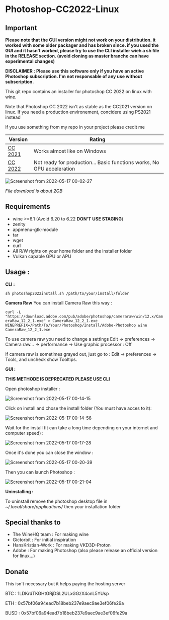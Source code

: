 # Photoshop-CC2022-Linux

## Important

**Please note that the GUI version might not work on your distribution. it worked with some older packager and has broken since. if you used the GUI and it hasn't worked, please try to use the CLI installer wieh a sh file in the RELEASE section. (avoid cloning as master branche can have experimental changes)**

**DISCLAIMER :**
**Please use this software only if you have an active Photoshop subscription. I'm not responsable of any use without subscription.**

This git repo contains an installer for photoshop CC 2022 on linux with wine.

Note that Photoshop CC 2022 isn't as stable as the CC2021 version on linux. If you need a production environement, concidere using PS2021 instead

If you use something from my repo in your project please credit me

| Version  | Rating |
| ------------- | ------------- |
| [CC 2021](https://github.com/MiMillieuh/Photoshop-CC2022-Linux/releases/tag/2.1.1)  | Works almost like on Windows  |
| [CC 2022](https://github.com/MiMillieuh/Photoshop-CC2022-Linux/releases/tag/2.1.1)  | Not ready for production... Basic functions works, No GPU acceleration  |

![Screenshot from 2022-05-17 00-02-27](https://user-images.githubusercontent.com/52078885/168690419-274020b0-c993-4b86-a58f-f0f07237aa4f.png)

*File download is about 2GB*

## Requirements
- wine >=6.1 (Avoid 6.20 to 6.22 **DON'T USE STAGING**)
- zenity
- appmenu-gtk-module
- tar
- wget
- curl
- All R/W rights on your home folder and the installer folder
- Vulkan capable GPU or APU


## Usage : 

**CLI :**

`sh photoshop2022install.sh /path/to/your/install/folder`

**Camera Raw**
You can install Camera Raw this way :

`curl -L "https://download.adobe.com/pub/adobe/photoshop/cameraraw/win/12.x/CameraRaw_12_2_1.exe" > CameraRaw_12_2_1.exe`
`WINEPREFIX=/Path/To/Your/Photoshop/Install/Adobe-Photoshop wine CameraRaw_12_2_1.exe`

To use camera raw you need to change a settings
Edit -> preferences -> Camera raw... -> performance -> Use graphic processor : Off

If camera raw is sometimes grayed out, just go to : Edit -> preferences -> Tools, and uncheck show Tooltips.



**GUI :**

**THIS METHODE IS DEPRECATED PLEASE USE CLI**

Open photoshop installer :

![Screenshot from 2022-05-17 00-14-15](https://user-images.githubusercontent.com/52078885/168692144-a1819955-c541-4248-bca2-ef4ed248e4bf.png)

Click on install and chose the install folder (You must have acces to it):

![Screenshot from 2022-05-17 00-14-56](https://user-images.githubusercontent.com/52078885/168692184-62e2c937-fa4b-43e8-ab8a-449015b42994.png)

Wait for the install (It can take a long time depending on your internet and computer speed) :

![Screenshot from 2022-05-17 00-17-28](https://user-images.githubusercontent.com/52078885/168692197-c861e67a-01e0-436d-8169-6d23a0aa4edb.png)

Once it's done you can close the window :

![Screenshot from 2022-05-17 00-20-39](https://user-images.githubusercontent.com/52078885/168692210-7093c10d-310d-45f4-98fb-0d8eb25609f5.png)

Then you can launch Photoshop :

![Screenshot from 2022-05-17 00-21-04](https://user-images.githubusercontent.com/52078885/168692218-dd1dd912-83a8-4746-aafa-da7f0a9673c3.png)

**Uninstalling :**

To uninstall remove the photoshop desktop file in *~/.local/share/applications/* then your installation folder


## Special thanks to
- The WineHQ team : For making wine
- Gictorbit : For initial inspiration
- HansKristian-Work : For making VKD3D-Proton
- Adobe : For making Photoshop (also please release an official version for linux...)




## Donate

This isn't necessary but it helps paying the hosting server



BTC : 1LDKrdTKGHtGRjDSL2ULxGGzX4onL5YUsp

ETH : 0x57bf06a94ead7b18beb237e9aec9ae3ef06fe29a

BUSD : 0x57bf06a94ead7b18beb237e9aec9ae3ef06fe29a
